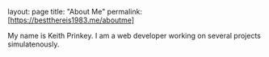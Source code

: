 layout: page
title: "About Me"
permalink: [https://bestthereis1983.me/aboutme]

My name is Keith Prinkey. I am a web developer working on several projects simulatenously. 
